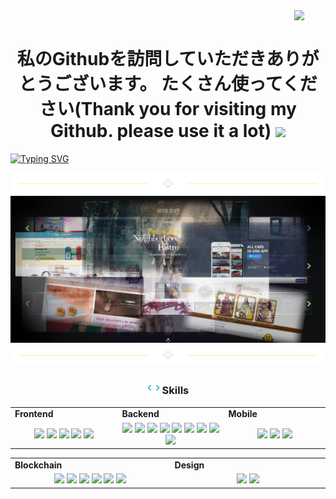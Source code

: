 

<img src="https://media.giphy.com/media/tPjlmJzj9Z99vwF5dV/giphy.gif" width="50" align="right"/> 
<div id="badges">
  <a href="https://komarev.com/ghpvc/?username=8KLancer" align="left">
    <img src="https://komarev.com/ghpvc/?username=8KLancer&style=flat-square&color=blue" alt=""/>
  </a>
</div>

<h1 align="center">
        私のGithubを訪問していただきありがとうございます。 たくさん使ってください(Thank you for visiting my Github. please use it a lot) <img src="https://media.giphy.com/media/hvRJCLFzcasrR4ia7z/giphy.gif" width="30px"/>
</h1>

[![Typing SVG](https://readme-typing-svg.herokuapp.com?font=Fira+Code&weight=700&size=26&pause=1000&center=true&width=800&height=40&lines=%F0%9F%8C%9E+%F0%9D%93%95%F0%9D%93%BE%F0%9D%93%B5%F0%9D%93%B5-%F0%9D%93%A2%F0%9D%93%BD%F0%9D%93%AA%F0%9D%93%AC%F0%9D%93%B4+%F0%9D%93%93%F0%9D%93%AE%F0%9D%93%BF%F0%9D%93%AE%F0%9D%93%B5%F0%9D%93%B8%F0%9D%93%B9%F0%9D%93%AE%F0%9D%93%BB;%F0%9F%8C%9E+%F0%9D%93%90%F0%9D%93%98+%F0%9D%93%94%F0%9D%93%B7%F0%9D%93%B0%F0%9D%93%B2%F0%9D%93%B7%F0%9D%93%AE%F0%9D%93%AE%F0%9D%93%BB;%F0%9F%8C%9E++%F0%9D%93%97%F0%9D%94%82%F0%9D%93%AB%F0%9D%93%BB%F0%9D%93%B2%F0%9D%93%AD+%F0%9D%93%9C%F0%9D%93%B8%F0%9D%93%AB%F0%9D%93%B2%F0%9D%93%B5%F0%9D%93%AE+%F0%9D%93%90%F0%9D%93%B9%F0%9D%93%B9+%F0%9D%93%AD%F0%9D%93%AE%F0%9D%93%BF%F0%9D%93%AE%F0%9D%93%B5%F0%9D%93%B8%F0%9D%93%B9%F0%9D%93%AE%F0%9D%93%BB)](https://git.io/typing-svg)

<div align="center">
  <img src="./divider1.png" alt="divider"/>
</div> 
   
<div align="center">
  <img src="./portfolio.png" alt="Portfolio"/>
</div> 

<div align="center">
  <img src="./divider1.png" alt="divider"/>
</div> 
<h3 align="center"><img src="./code.gif" height="20"/> Skills</h3>
  
<div align="center" style="witdh:100%"> 
  <table>
    <tr>
      <td valign="center" width="100px"><b>Frontend<b></td>
      <td valign="center" width="100px"><b>Backend<b></td>
      <td valign="center" width="100px"><b>Mobile<b></td>
    </tr>
    <tr>
      <td valign="center" align="center" width="300px">
        <img src="https://img.shields.io/badge/-HTML/CSS-008a00" /> 
        <img src="https://img.shields.io/badge/-React-008a00" /> 
        <img src="https://img.shields.io/badge/-Vue-008a00" />  
        <img src="https://img.shields.io/badge/-Shopify-008a00" /> 
        <img src="https://img.shields.io/badge/-WordPress-008a00" /> 
      </td>      
      <td valign="center" align="center" width="300px">
        <img src="https://img.shields.io/badge/-PHP-0050ef" /> 
        <img src="https://img.shields.io/badge/-Laravel-0050ef" /> 
        <img src="https://img.shields.io/badge/-CI-0050ef" /> 
        <img src="https://img.shields.io/badge/Node.js-0050ef" /> 
        <img src="https://img.shields.io/badge/Express-0050ef" /> 
        <img src="https://img.shields.io/badge/Nest.js-0050ef" /> 
        <img src="https://img.shields.io/badge/-Gorang-0050ef" /> 
        <img src="https://img.shields.io/badge/Django-0050ef" /> 
        <img src="https://img.shields.io/badge/Python-0050ef" />     
      </td>
      <td valign="center" align="center" width="300px">
        <img src="https://img.shields.io/badge/Android-a0522d" /> 
        <img src="https://img.shields.io/badge/Flutter-a0522d" /> 
        <img src="https://img.shields.io/badge/Swift-a0522d" /> 
      </td>
    </tr>
  </table>
  
 <table>
    <tr>
      <td valign="center" width="100px"><b>Blockchain<b></td>
      <td valign="center" width="100px"><b>Design<b></td>
    </tr>
    <tr>
      <td valign="center" align="center" width="300px">
        <img src="https://img.shields.io/badge/Web3.js-blue" /> 
        <img src="https://img.shields.io/badge/Solidity-blue" /> 
        <img src="https://img.shields.io/badge/Ethers.js-blue" /> 
        <img src="https://img.shields.io/badge/Solana-blue" /> 
        <img src="https://img.shields.io/badge/Smart Contract-blue" /> 
        <img src="https://img.shields.io/badge/Bitcoin-blue" />
      </td>
     <td valign="center" align="center" width="300px">
       <img src="https://img.shields.io/badge/Photoshop-blue" /> 
       <img src="https://img.shields.io/badge/Adobe XD-blue" /> 
      </td>
    </tr>
  </table>
</div>




